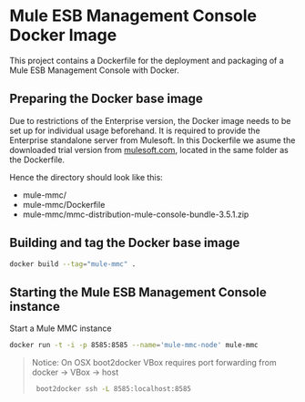 Mule ESB Management Console Docker Image
===============

This project contains a Dockerfile for the deployment and packaging of a Mule ESB Management Console with Docker.

Preparing the Docker base image
---------------

Due to restrictions of the Enterprise version, the Docker image needs to be set up for individual usage beforehand. It is required to provide the Enterprise standalone server from Mulesoft. In this Dockerfile we asume the downloaded trial version from [mulesoft.com](http://www.mulesoft.com/mule-esb-enterprise-30-day-trial), located in the same folder as the Dockerfile.

Hence the directory should look like this:
* mule-mmc/
* mule-mmc/Dockerfile
* mule-mmc/mmc-distribution-mule-console-bundle-3.5.1.zip

Building and tag the Docker base image
---------------

```bash
docker build --tag="mule-mmc" .
```

Starting the Mule ESB Management Console instance
---------------

Start a Mule MMC instance

```bash
docker run -t -i -p 8585:8585 --name='mule-mmc-node' mule-mmc
```

> Notice: On OSX boot2docker VBox requires port forwarding from docker -> VBox -> host
>
> ```bash
>  boot2docker ssh -L 8585:localhost:8585
> ```